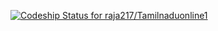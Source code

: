 [ ![Codeship Status for raja217/Tamilnaduonline1](https://www.codeship.io/projects/468cb9f0-097e-0132-9fbc-6aea5226a9f1/status)](https://www.codeship.io/projects/31535)